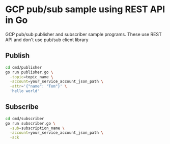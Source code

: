 # GCP pub/sub sample using REST API in Go

GCP pub/sub publisher and subscriber sample programs. These use REST API and don't use pub/sub client library

## Publish

```bash
cd cmd/publisher
go run publisher.go \
  -topic=topic_name \
  -account=your_service_account_json_path \
  -attr='{"name": "Tom"}' \
  'hello world'
```

## Subscribe

```bash
cd cmd/subscriber
go run subscriber.go \
  -sub=subscription_name \
  -account=your_service_account_json_path \
  -ack
```
